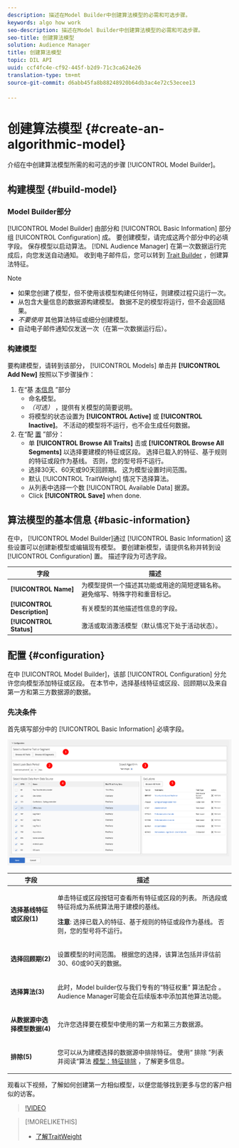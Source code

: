 ```yaml
---
description: 描述在Model Builder中创建算法模型的必需和可选步骤。
keywords: algo how work
seo-description: 描述在Model Builder中创建算法模型的必需和可选步骤。
seo-title: 创建算法模型
solution: Audience Manager
title: 创建算法模型
topic: DIL API
uuid: ccf4fc4e-cf92-445f-b2d9-71c3ca624e26
translation-type: tm+mt
source-git-commit: d6abb45fa8b88248920b64db3ac4e72c53ecee13

---
```



# 创建算法模型 {#create-an-algorithmic-model}

介绍在中创建算法模型所需的和可选的步骤 [!UICONTROL Model Builder]。

## 构建模型 {#build-model}

<!-- t_model_build.xml -->

### Model Builder部分

[!UICONTROL Model Builder] 由部分和 [!UICONTROL Basic Information] 部分组 [!UICONTROL Configuration] 成。 要创建模型，请完成这两个部分中的必填字段。 保存模型以启动算法。 [!DNL Audience Manager] 在第一次数据运行完成后，向您发送自动通知。 收到电子邮件后，您可以转到 [Trait Builder](../../features/traits/about-trait-builder.md) ，创建算法特征。

>[!NOTE]
>
>* 如果您创建了模型，但不使用该模型构建任何特征，则建模过程只运行一次。
>* 从包含大量信息的数据源构建模型。 数据不足的模型将运行，但不会返回结果。
>* *不要使用* 其他算法特征或细分创建模型。
>* 自动电子邮件通知仅发送一次（在第一次数据运行后）。


### 构建模型

要构建模型，请转到该部分， [!UICONTROL Models] 单击并 **[!UICONTROL Add New]** 按照以下步骤操作：

1. 在“基 [本信息](../../features/algorithmic-models/create-model.md#basic-information) ”部分
   * 命名模型。
   * *（可选）* ，提供有关模型的简要说明。
   * 将模型的状态设置为 **[!UICONTROL Active]** 或 **[!UICONTROL Inactive]**。 不活动的模型将不运行，也不会生成任何数据。
1. 在“配 [置](../../features/algorithmic-models/create-model.md#configuration) ”部分：
   * 单 **[!UICONTROL Browse All Traits]** 击或 **[!UICONTROL Browse All Segments]** 以选择要建模的特征或区段。  选择已载入的特征、基于规则的特征或段作为基线。 否则，您的型号将不运行。
   * 选择30天、60天或90天回顾期。 这为模型设置时间范围。
   * 默认 [!UICONTROL TraitWeight] 情况下选择算法。
   * 从列表中选择一个数 [!UICONTROL Available Data] 据源。
   * Click **[!UICONTROL Save]** when done.

## 算法模型的基本信息 {#basic-information}

<!-- r_model_basic.xml -->

在中， [!UICONTROL Model Builder]通过 [!UICONTROL Basic Information] 这些设置可以创建新模型或编辑现有模型。 要创建新模型，请提供名称并转到设 [!UICONTROL Configuration] 置。 描述字段为可选字段。

| 字段 | 描述 |
|---|---|
| **[!UICONTROL Name]** | 为模型提供一个描述其功能或用途的简短逻辑名称。 避免缩写、特殊字符和重音标记。 |
| **[!UICONTROL Description]** | 有关模型的其他描述性信息的字段。 |
| **[!UICONTROL Status]** | 激活或取消激活模型（默认情况下处于活动状态）。 |

## 配置 {#configuration}

在中 [!UICONTROL Model Builder]，该部 [!UICONTROL Configuration] 分允许您向模型添加特征或区段。 在本节中，选择基线特征或区段、回顾期以及来自第一方和第三方数据源的数据。

<!-- r_model_configuration.xml -->

### 先决条件

首先填写部分中的 [!UICONTROL Basic Information] 必填字段。

![](assets/lam_exclude_traits_numbered.png)

<table id="table_7A6BE5E5498D4776A30323B743954150"> 
 <thead> 
  <tr> 
   <th colname="col1" class="entry"> 字段 </th> 
   <th colname="col2" class="entry"> 描述 </th> 
  </tr> 
 </thead>
 <tbody> 
  <tr> 
   <td colname="col1"> <p><b>选择基线特征或区段(1)</b> </p> </td> 
   <td colname="col2"> <p>单击特征或区段按钮可查看所有特征或区段的列表。 所选段或特征将成为系统算法用于建模的基线。 </p> <p> <p><b>注意</b>: 选择已载入的特征、基于规则的特征或段作为基线。 否则，您的型号将不运行。 </p> </p> </td> 
  </tr> 
  <tr> 
   <td colname="col1"> <p><b>选择回顾期(2)</b> </p> </td> 
   <td colname="col2"> <p>设置模型的时间范围。 根据您的选择，该算法包括并评估前30、60或90天的数据。 </p> </td> 
  </tr> 
  <tr> 
   <td colname="col1"> <p><b>选择算法(3)</b> </p> </td> 
   <td colname="col2"> <p>此时，Model builder仅与我们专有的“特征权重” <span class="keyword"> 算法配合</span> 。 <span class="keyword"> Audience Manager可能会在后续版本中添加其他算法功能。</span> </p> </td>
  </tr>
  <tr> 
   <td colname="col1"> <p><b>从数据源中选择模型数据(4)</b> </p> </td> 
   <td colname="col2"> <p>允许您选择要在模型中使用的第一方和第三方数据源。 </p> </td>
  </tr> 
  <tr> 
   <td colname="col1"> <p><b>排除(5)</b> </p> </td> 
   <td colname="col2"> <p>您可以从为建模选择的数据源中排除特征。 使用“ <span class="wintitle"> 排除</span> ”列表并阅读“算法 <a href="../../features/algorithmic-models/trait-exclusion-algo-models.md"> 模型：特征排除</a> ，了解更多信息。 </p> </td>
  </tr> 
 </tbody>
</table>

观看以下视频，了解如何创建第一方相似模型，以便您能够找到更多与您的客户相似的访客。

>[!VIDEO](https://video.tv.adobe.com/v/23504/?captions=chi_hans)

>[!MORELIKETHIS]
>
>* [了解TraitWeight](../../features/algorithmic-models/understanding-models.md#understanding-traitweight)

